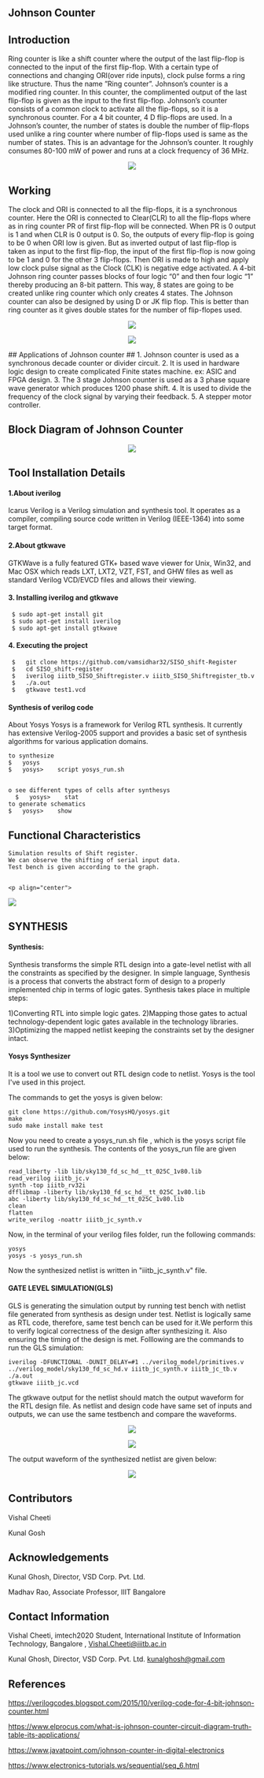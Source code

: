 ## Johnson Counter ##
## Introduction ##
Ring counter is like a shift counter where the output of the last flip-flop is connected to the input of the first flip-flop.
With a certain type of connections and changing ORI(over ride inputs), clock pulse forms a ring like structure. Thus the
name ”Ring counter”. Johnson’s counter is a modified ring counter. In this counter,
the complimented output of the last flip-flop is given as the input to the first flip-flop. Johnson’s counter consists
of a common clock to activate all the flip-flops, so it is a
synchronous counter. For a 4 bit counter, 4 D flip-flops are used. In a Johnson’s
counter, the number of states is double the number of flip-flops used unlike a ring counter where number of flip-flops used is
same as the number of states. This is an advantage for the Johnson’s counter.  It roughly consumes 80-100 mW of power and runs at a clock frequency of 36 MHz.
<p align="center">
  <img  src="/images/1.png">
</p>

## Working ##
The clock and ORI is connected to all the flip-flops, it is a synchronous counter. Here the ORI is connected to
Clear(CLR) to all the flip-flops where as in ring counter PR of first flip-flop will be connected. When PR is 0 output is 1
and when CLR is 0 output is 0.
So, the outputs of every flip-flop is going to be 0 when ORI low is given. But as inverted output of last flip-flop is taken
as input to the first flip-flop, the input of the first flip-flop is now going to be 1 and 0 for the other 3 flip-flops. Then ORI
is made to high and apply low clock pulse signal as the Clock (CLK) is negative edge activated. A 4-bit Johnson ring counter
passes blocks of four logic “0” and then four logic “1” thereby producing an 8-bit pattern. This way, 8 states are going to be
created unlike ring counter which only creates 4 states.
The Johnson counter can also be designed by using D or JK flip flop. This is better than ring counter as it gives double
states for the number of flip-flopes used. 
<p align="center">
  <img  src="/images/2.png">
</p>
<p align="center">
  <img  src="/images/3.png">
</p>
## Applications of Johnson counter ##
1. Johnson counter is used as a synchronous decade counter or divider circuit.
2. It is used in hardware logic design to create complicated Finite states machine. ex: ASIC and FPGA design.
3. The 3 stage Johnson counter is used as a 3 phase square wave generator which produces 1200 phase shift.
4. It is used to divide the frequency of the clock signal by varying their feedback.
5. A stepper motor controller.

## Block Diagram of Johnson Counter ##

<p align="center">
  <img  src="/images/5.png">
</p>

## Tool Installation Details ##
 #### 1.About iverilog ####
Icarus Verilog is a Verilog simulation and synthesis tool. It operates as a compiler, compiling source code written in Verilog (IEEE-1364) into some target format.
#### 2.About gtkwave ####
GTKWave is a fully featured GTK+ based wave viewer for Unix, Win32, and Mac OSX which reads LXT, LXT2, VZT, FST, and GHW files as well as standard Verilog VCD/EVCD files and allows their viewing.
#### 3. Installing iverilog and gtkwave ####
     $ sudo apt-get install git 
     $ sudo apt-get install iverilog 
     $ sudo apt-get install gtkwave
 
#### 4. Executing the project ####
     $   git clone https://github.com/vamsidhar32/SISO_shift-Register
     $   cd SISO_shift-register
     $   iverilog iiitb_SISO_Shiftregister.v iiitb_SISO_Shiftregister_tb.v
     $   ./a.out
     $   gtkwave test1.vcd
 #### Synthesis of verilog code ####
 About Yosys
           Yosys is a framework for Verilog RTL synthesis. It currently has extensive Verilog-2005 support and provides a basic set of synthesis algorithms for           various application domains.
           
    to synthesize
    $   yosys
    $   yosys>    script yosys_run.sh
  
  
    o see different types of cells after synthesys
      $   yosys>    stat
    to generate schematics
    $   yosys>    show
 
 
 ## Functional Characteristics ##
    Simulation results of Shift register.
    We can observe the shifting of serial input data.
    Test bench is given according to the graph.
    
    
    <p align="center">
  <img  src="/images/presynth.jpeg">
  </p>
  
  ## SYNTHESIS ##
  
  #### Synthesis: ####
  Synthesis transforms the simple RTL design into a gate-level netlist with all the constraints as specified by the designer. In simple language, Synthesis is a process that converts the abstract form of design to a properly implemented chip in terms of logic gates.
  Synthesis takes place in multiple steps:

  1)Converting RTL into simple logic gates.
  2)Mapping those gates to actual technology-dependent logic gates available in the technology libraries.
  3)Optimizing the mapped netlist keeping the constraints set by the designer intact.
  
  #### Yosys Synthesizer ####
  It is a tool we use to convert out RTL design code to netlist. Yosys is the tool I've used in this project.
  
  The commands to get the yosys is given below:
  
  
    git clone https://github.com/YosysHQ/yosys.git
    make
    sudo make install make test
    
  Now you need to create a yosys_run.sh file , which is the yosys script file used to run the synthesis. The contents of the yosys_run file are given below:
  
  
    read_liberty -lib lib/sky130_fd_sc_hd__tt_025C_1v80.lib
    read_verilog iiitb_jc.v
    synth -top iiitb_rv32i	
    dfflibmap -liberty lib/sky130_fd_sc_hd__tt_025C_1v80.lib
    abc -liberty lib/sky130_fd_sc_hd__tt_025C_1v80.lib
    clean
    flatten
    write_verilog -noattr iiitb_jc_synth.v
    
  Now, in the terminal of your verilog files folder, run the following commands:
  
  
    yosys
    yosys -s yosys_run.sh
    
  
  Now the synthesized netlist is written in "iiitb_jc_synth.v" file.
  
  #### GATE LEVEL SIMULATION(GLS) ####
  
  GLS is generating the simulation output by running test bench with netlist file generated from synthesis as design under test. Netlist is logically same as RTL code, therefore, same test bench can be used for it.We perform this to verify logical correctness of the design after synthesizing it. Also ensuring the timing of the design is met. Folllowing are the commands to run the GLS simulation:
  
  
    iverilog -DFUNCTIONAL -DUNIT_DELAY=#1 ../verilog_model/primitives.v ../verilog_model/sky130_fd_sc_hd.v iiitb_jc_synth.v iiitb_jc_tb.v
    ./a.out
    gtkwave iiitb_jc.vcd
    
 
 The gtkwave output for the netlist should match the output waveform for the RTL design file. As netlist and design code have same set of inputs and outputs, we can use the same testbench and compare the waveforms.
 
 <p align="center">
  <img  src="/images/glsbigpic.jpeg">
</p>



 <p align="center">
   <img  src="/images/stat.jpeg">
</p>


The output waveform of the synthesized netlist are given below:
 <p align="center">
    <img  src="/images/postsynth.jpeg">
</p>


 
 
    
 ## Contributors ##
 Vishal Cheeti
 
 Kunal Gosh
    
    
 ## Acknowledgements ##
 Kunal Ghosh, Director, VSD Corp. Pvt. Ltd.
 
 Madhav Rao, Associate Professor, IIIT Bangalore
 
 
 ## Contact Information ##
 Vishal Cheeti, imtech2020 Student, International Institute of Information Technology, Bangalore , Vishal.Cheeti@iiitb.ac.in
 
 Kunal Ghosh, Director, VSD Corp. Pvt. Ltd. kunalghosh@gmail.com
 
 ## References ##
 
 https://verilogcodes.blogspot.com/2015/10/verilog-code-for-4-bit-johnson-counter.html
 
 https://www.elprocus.com/what-is-johnson-counter-circuit-diagram-truth-table-its-applications/
 
 https://www.javatpoint.com/johnson-counter-in-digital-electronics
 
 https://www.electronics-tutorials.ws/sequential/seq_6.html
 
 
   
   
 

